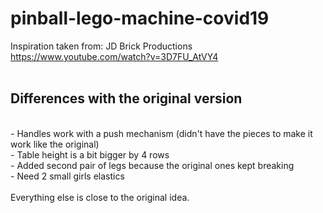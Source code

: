 # pinball-lego-machine-covid19

Inspiration taken from: JD Brick Productions<br>
https://www.youtube.com/watch?v=3D7FU_AtVY4<br>
<br>
## Differences with the original version<br>
<br>
- Handles work with a push mechanism (didn't have the pieces to make it work like the original)<br>
- Table height is a bit bigger by 4 rows<br>
- Added second pair of legs because the original ones kept breaking<br>
- Need 2 small girls elastics<br>
<br>
Everything else is close to the original idea.<br>
